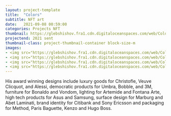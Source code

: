 ```yaml
---
layout: project-template
title:  "Colors"
subtitle: NFT art
date:   2021-09-08 00:59:00
categories: Projects NFT
thumbnail: https://glebshishov.fra1.cdn.digitaloceanspaces.com/web/Colors/Colors-1.webp
projectend: 2021 sent
thumbnail-class: project-thumbnail-container block-size-m
images:
- <img src="https://glebshishov.fra1.cdn.digitaloceanspaces.com/web/Colors/Colors-1.webp" class="project-img-parameters img-size-full" alt="color-1">
- <img src="https://glebshishov.fra1.cdn.digitaloceanspaces.com/web/Colors/Colors-2.webp" class="project-img-parameters img-size-full" alt="color-2">
- <img src="https://glebshishov.fra1.cdn.digitaloceanspaces.com/web/Colors/Colors-3.webp" class="project-img-parameters img-size-full" alt="color-3">
- <img src="https://glebshishov.fra1.cdn.digitaloceanspaces.com/web/Colors/Colors-4.webp" class="project-img-parameters img-size-full" alt="color-4">
---
```


His award winning designs include luxury goods for Christofle, Veuve Clicquot, and Alessi, democratic products for Umbra, Bobble, and 3M, furniture for Bonaldo and Vondom, lighting for Artemide and Fontana Arte, high tech products for Asus and Samsung, surface design for Marburg and Abet Laminati, brand identity for Citibank and Sony Ericsson and packaging for Method, Paris Baguette, Kenzo and Hugo Boss.

